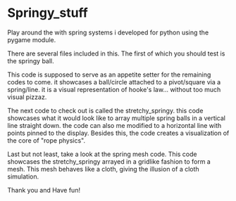 # Springy_stuff
Play around the with spring systems i developed for python using the pygame module.

There are several files included in this. The first of which you should test is the springy ball.

This code is supposed to serve as an appetite setter for the remaining codes to come. it showcases a ball/circle attached to a pivot/square via a spring/line. it is a visual representation of hooke's law... without too much visual pizzaz.

The next code to check out is called the stretchy_springy. this code showcases what it would look like to array multiple spring balls in a vertical line straight down. the code can also me modified to a horizontal line with points pinned to the display. Besides this, the code creates a visualization of the core of "rope physics".

Last but not least, take a look at the spring mesh code. This code showcases the stretchy_springy arrayed in a gridlike fashion to form a mesh. This mesh behaves like a cloth, giving the illusion of a cloth simulation.

Thank you and Have fun!

